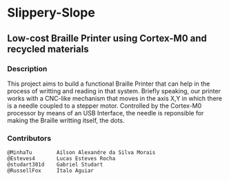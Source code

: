 # Slippery-Slope
## Low-cost Braille Printer using Cortex-M0 and recycled materials
### Description
This project aims to build a functional Braille Printer that can help in the process of writting and reading in that system. Briefly speaking, our printer works with a CNC-like mechanism that moves in the axis X,Y in which there is a needle coupled to a stepper motor. Controlled by the Cortex-M0 processor by means of an USB Interface, the needle is reponsible for making the Braille writting itself, the dots.    

### Contributors
    @MinhaTu        Ailson Alexandre da Silva Morais
    @Esteves4       Lucas Esteves Rocha
    @studart301d    Gabriel Studart 
    @RussellFox     Ítalo Aguiar
    
